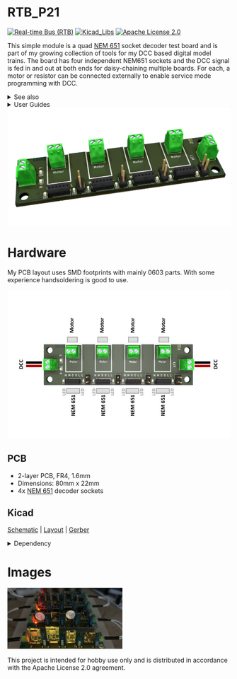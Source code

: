# RTB_P21
[![Real-time Bus (RTB)](https://img.shields.io/badge/RTB_Project-FF6699)](https://www.rtb4dcc.de)
[![Kicad_Libs](https://img.shields.io/badge/Kicad_Libs-29C7FF)](https://github.com/git4dcc/RTB_SamacSys)
[![Apache License 2.0](https://img.shields.io/badge/license-Apache%20License%202.0-lightgray)](https://www.apache.org/licenses/LICENSE-2.0)

This simple module is a quad [NEM 651](https://www.morop.org/downloads/nem/de/nem651_d.pdf) socket decoder test board and is part of my growing collection of tools for my DCC based digital model trains. The board has four independent NEM651 sockets and the DCC signal is fed in and out at both ends for daisy-chaining multiple boards. For each, a motor or resistor can be connected externally to enable service mode programming with DCC.

<details>
<summary>See also</summary>

- [RTB_D16](https://github.com/git4dcc/RTB_D16) (DCC Decoder)
- [RTB_D20](https://github.com/git4dcc/RTB_D20) (DCC Decoder)
- [RTB_P24](https://github.com/git4dcc/RTB_P24)
- [RTB_P27](https://github.com/git4dcc/RTB_P27)

</details>

<details>
<summary>User Guides</summary>

- User Guide - DE (to be done)
- User Guide - EN (to be done)

</details>

<img src=supplemental/images/P21_main.jpg>

# Hardware
My PCB layout uses SMD footprints with mainly 0603 parts. With some experience handsoldering is good to use.

<img src=supplemental/images/P21_top_connect.jpg>

## PCB
- 2-layer PCB, FR4, 1.6mm
- Dimensions: 80mm x 22mm
- 4x [NEM 651](https://www.morop.org/downloads/nem/de/nem651_d.pdf) decoder sockets

## Kicad
[Schematic](doc/P21_schematic.pdf) | [Layout](doc/P21_layout.pdf) | [Gerber](gerber/P21_0.zip)

<details>
<summary>Dependency</summary>
<br>

:yellow_circle: Requires my Kicad project library [RTB_SamacSys](https://github.com/git4dcc/RTB_SamacSys) in the same directory tree.

</details>

# Images
<img src=supplemental/images/P21_usecase.jpg width=260>

This project is intended for hobby use only and is distributed in accordance with the Apache License 2.0 agreement.
